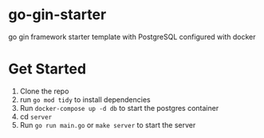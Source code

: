 # go-gin-starter
go gin framework starter template with PostgreSQL configured with docker


# Get Started
1. Clone the repo
2. run `go mod tidy` to install dependencies
3. Run `docker-compose up -d db` to start the postgres container
4. cd `server` 
5. Run `go run main.go` or `make server` to start the server